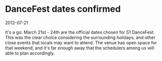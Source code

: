 # DanceFest dates confirmed
2012-07-21

It's a go: March 21st - 24th are the official dates chosen for S1 DanceFest.  This was the clear choice considering the surrounding holidays, and other close events that locals may want to attend.  The venue has open space for that weekend, and it's far enough away that the schedulers among us will able to plan accordingly.